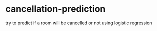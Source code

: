 # cancellation-prediction
try to predict if a room will be cancelled or not using logistic regression
